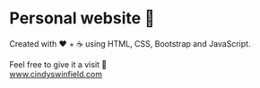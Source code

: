 # Personal website 🐣

Created with ❤️ + ☕ using HTML, CSS, Bootstrap and JavaScript.

Feel free to give it a visit 🚀 <br>
www.cindyswinfield.com
